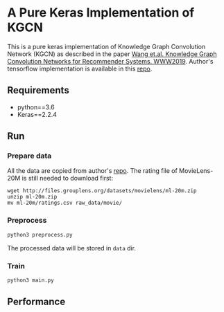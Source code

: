 # A Pure Keras Implementation of KGCN

This is a pure keras implementation of Knowledge Graph Convolution Network (KGCN) as described in 
the paper [Wang et.al. Knowledge Graph Convolution Networks for Recommender Systems. WWW2019](https://dl.acm.org/citation.cfm?id=3313417). 
Author's tensorflow implementation is available in this [repo](https://github.com/hwwang55/KGCN).  

## Requirements 
- python==3.6
- Keras==2.2.4

## Run

### Prepare data
All the data are copied from author's [repo](https://github.com/hwwang55/KGCN#files-in-the-folder). 
The rating file of MovieLens-20M is still needed to download first:  
```Shell
wget http://files.grouplens.org/datasets/movielens/ml-20m.zip
unzip ml-20m.zip
mv ml-20m/ratings.csv raw_data/movie/
```

### Preprocess
```python
python3 preprocess.py
```

The processed data will be stored in `data` dir.

### Train
```python
python3 main.py
```

## Performance